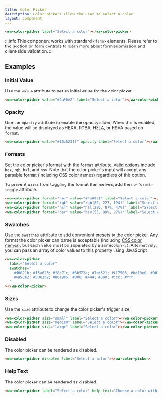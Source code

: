 ```yaml
---
title: Color Picker
description: Color pickers allow the user to select a color.
layout: component
---
```


```html {.example}
<wa-color-picker label="Select a color"></wa-color-picker>
```

:::info
This component works with standard `<form>` elements. Please refer to the section on [form controls](/docs/form-controls) to learn more about form submission and client-side validation.
:::

## Examples

### Initial Value

Use the `value` attribute to set an initial value for the color picker.

```html {.example}
<wa-color-picker value="#4a90e2" label="Select a color"></wa-color-picker>
```

### Opacity

Use the `opacity` attribute to enable the opacity slider. When this is enabled, the value will be displayed as HEXA, RGBA, HSLA, or HSVA based on `format`.

```html {.example}
<wa-color-picker value="#f5a623ff" opacity label="Select a color"></wa-color-picker>
```

### Formats

Set the color picker's format with the `format` attribute. Valid options include `hex`, `rgb`, `hsl`, and `hsv`. Note that the color picker's input will accept any parsable format (including CSS color names) regardless of this option.

To prevent users from toggling the format themselves, add the `no-format-toggle` attribute.

```html {.example}
<wa-color-picker format="hex" value="#4a90e2" label="Select a color"></wa-color-picker>
<wa-color-picker format="rgb" value="rgb(80, 227, 194)" label="Select a color"></wa-color-picker>
<wa-color-picker format="hsl" value="hsl(290, 87%, 47%)" label="Select a color"></wa-color-picker>
<wa-color-picker format="hsv" value="hsv(55, 89%, 97%)" label="Select a color"></wa-color-picker>
```

### Swatches

Use the `swatches` attribute to add convenient presets to the color picker. Any format the color picker can parse is acceptable (including [CSS color names](https://www.w3schools.com/colors/colors_names.asp)), but each value must be separated by a semicolon (`;`). Alternatively, you can pass an array of color values to this property using JavaScript.

```html {.example}
<wa-color-picker
  label="Select a color"
  swatches="
    #d0021b; #f5a623; #f8e71c; #8b572a; #7ed321; #417505; #bd10e0; #9013fe;
    #4a90e2; #50e3c2; #b8e986; #000; #444; #888; #ccc; #fff;
  "
></wa-color-picker>
```

### Sizes

Use the `size` attribute to change the color picker's trigger size.

```html {.example}
<wa-color-picker size="small" label="Select a color"></wa-color-picker>
<wa-color-picker size="medium" label="Select a color"></wa-color-picker>
<wa-color-picker size="large" label="Select a color"></wa-color-picker>
```

### Disabled

The color picker can be rendered as disabled.

```html {.example}
<wa-color-picker disabled label="Select a color"></wa-color-picker>
```

### Help Text

The color picker can be rendered as disabled.

```html {.example}
<wa-color-picker label="Select a color" help-text="Choose a color with appropate contrast!"></wa-color-picker>
```